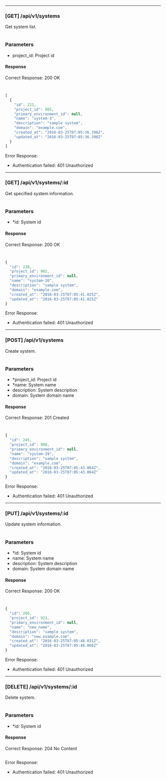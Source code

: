 
----

### [GET] /api/v1/systems

Get system list.

#
### Parameters
- project_id: Project id


#### Response

Correct Response: 200 OK

```javascript


[
  {
    "id": 221,
    "project_id": 885,
    "primary_environment_id": null,
    "name": "system-3",
    "description": "sample system",
    "domain": "example.com",
    "created_at": "2016-03-25T07:05:36.398Z",
    "updated_at": "2016-03-25T07:05:36.398Z"
  }
]
```

Error Response:

- Authentication failed: 401 Unauthorized


----

### [GET] /api/v1/systems/:id

Get specified system information.

#
### Parameters
- *id: System id


#### Response

Correct Response: 200 OK

```javascript


{
  "id": 238,
  "project_id": 902,
  "primary_environment_id": null,
  "name": "system-20",
  "description": "sample system",
  "domain": "example.com",
  "created_at": "2016-03-25T07:05:41.025Z",
  "updated_at": "2016-03-25T07:05:41.025Z"
}
```

Error Response:

- Authentication failed: 401 Unauthorized


----

### [POST] /api/v1/systems

Create system.

#
### Parameters
- *project_id: Project id
- *name: System name
- description: System description
- domain: System domain name


#### Response

Correct Response: 201 Created

```javascript


{
  "id": 245,
  "project_id": 908,
  "primary_environment_id": null,
  "name": "system-29",
  "description": "sample system",
  "domain": "example.com",
  "created_at": "2016-03-25T07:05:43.064Z",
  "updated_at": "2016-03-25T07:05:43.064Z"
}
```

Error Response:

- Authentication failed: 401 Unauthorized


----

### [PUT] /api/v1/systems/:id

Update system information.

#
### Parameters
- *id: System id
- name: System name
- description: System description
- domain: System domain name


#### Response

Correct Response: 200 OK

```javascript


{
  "id": 266,
  "project_id": 923,
  "primary_environment_id": null,
  "name": "new_name",
  "description": "sample system",
  "domain": "new.example.com",
  "created_at": "2016-03-25T07:05:48.031Z",
  "updated_at": "2016-03-25T07:05:48.066Z"
}
```

Error Response:

- Authentication failed: 401 Unauthorized


----

### [DELETE] /api/v1/systems/:id

Delete system.

#
### Parameters
- *id: System id


#### Response

Correct Response: 204 No Content

```javascript

```

Error Response:

- Authentication failed: 401 Unauthorized
